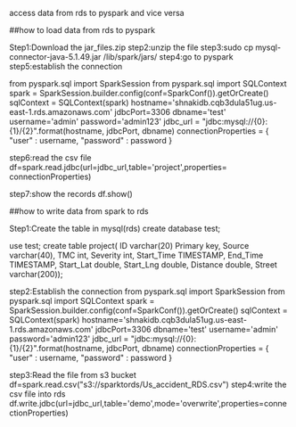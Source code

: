 access data from rds to pyspark and vice versa


##how to load data from rds to pyspark

Step1:Download the jar_files.zip
step2:unzip the file
step3:sudo cp mysql-connector-java-5.1.49.jar /lib/spark/jars/
step4:go to pyspark
step5:establish the connection

from  pyspark.sql import SparkSession
from pyspark.sql import SQLContext
spark = SparkSession.builder.config(conf=SparkConf()).getOrCreate()
sqlContext = SQLContext(spark)
hostname='shnakidb.cqb3dula51ug.us-east-1.rds.amazonaws.com'
jdbcPort=3306
dbname='test'
username='admin'
password='admin123'
jdbc_url = "jdbc:mysql://{0}:{1}/{2}".format(hostname, jdbcPort, dbname)
connectionProperties = {
   "user" : username,
   "password" : password
}

step6:read the csv file 
df=spark.read.jdbc(url=jdbc_url,table='project',properties= connectionProperties)

step7:show the records
df.show()






##how to write data from spark to rds

Step1:Create the table in mysql(rds) 
create database test;

use test;
create table project( 
ID varchar(20) Primary key,
Source varchar(40),
TMC int,
Severity int,
Start_Time TIMESTAMP,
End_Time TIMESTAMP,
Start_Lat  double,
Start_Lng double,
Distance double,
Street varchar(200));

step2:Establish the connection
from  pyspark.sql import SparkSession
from pyspark.sql import SQLContext
spark = SparkSession.builder.config(conf=SparkConf()).getOrCreate()
sqlContext = SQLContext(spark)
hostname='shnakidb.cqb3dula51ug.us-east-1.rds.amazonaws.com'
jdbcPort=3306
dbname='test'
username='admin'
password='admin123'
jdbc_url = "jdbc:mysql://{0}:{1}/{2}".format(hostname, jdbcPort, dbname)
connectionProperties = {
   "user" : username,
   "password" : password
 }

step3:Read the file from s3 bucket
df=spark.read.csv("s3://sparktords/Us_accident_RDS.csv")
step4:write the csv file into rds
df.write.jdbc(url=jdbc_url,table='demo',mode='overwrite',properties=connectionProperties)
